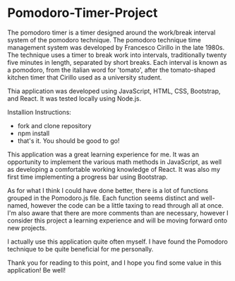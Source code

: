 # Pomodoro-Timer-Project
The pomodoro timer is a timer designed around the work/break interval system of the pomodoro technique.
The pomodoro technique time management system was developed by Francesco Cirillo in the late 1980s.
The technique uses a timer to break work into intervals, traditionally twenty five minutes in length, separated by short breaks.
Each interval is known as a pomodoro, from the italian word for 'tomato', after the tomato-shaped kitchen timer that Cirillo used as a university student.

Thia application was developed using JavaScript, HTML, CSS, Bootstrap, and React. It was tested locally using Node.js.

Installion Instructions:
- fork and clone repository
- npm install
- that's it. You should be good to go!

This application was a great learning experience for me. It was an opportunity to implement the various math methods in JavaScript, as well as developing a comfortable working knowledge of React. It was also my first time implementing a progress bar using Bootstrap.

As for what I think I could have done better, there is a lot of functions grouped in the Pomodoro.js file. Each function seems distinct and well-named, however the code can be a little taxing to read through all at once. I'm also aware that there are more comments than are necessary, however I consider this project a learning experience and will be moving forward onto new projects.

I actually use this application quite often myself. I have found the Pomodoro technique to be quite beneficial for me personally.

Thank you for reading to this point, and I hope you find some value in this application! Be well!
